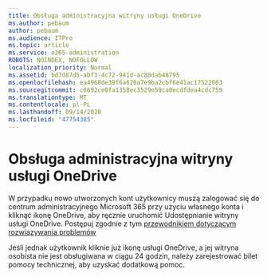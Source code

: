 ```yaml
---
title: Obsługa administracyjna witryny usługi OneDrive
ms.author: pebaum
author: pebaum
ms.audience: ITPro
ms.topic: article
ms.service: o365-administration
ROBOTS: NOINDEX, NOFOLLOW
localization_priority: Normal
ms.assetid: bd7d87d5-abf3-4c72-941d-ac88dab48795
ms.openlocfilehash: ea4968de39f6a620a7e9ba2cbf6e41ac17522003
ms.sourcegitcommit: c6692ce0fa1358ec3529e59ca0ecdfdea4cdc759
ms.translationtype: MT
ms.contentlocale: pl-PL
ms.lasthandoff: 09/14/2020
ms.locfileid: "47754385"
---
```

# <a name="onedrive-site-provisioning"></a>Obsługa administracyjna witryny usługi OneDrive

W przypadku nowo utworzonych kont użytkownicy muszą zalogować się do centrum administracyjnego Microsoft 365 przy użyciu własnego konta i kliknąć ikonę OneDrive, aby ręcznie uruchomić Udostępnianie witryny usługi OneDrive.
Postępuj zgodnie z tym [przewodnikiem dotyczącym rozwiązywania problemów](https://docs.microsoft.com/sharepoint/support/sites/troubleshooting-guide-for-sites-stopped-at-provisioning)

Jeśli jednak użytkownik kliknie już ikonę usługi OneDrive, a jej witryna osobista nie jest obsługiwana w ciągu 24 godzin, należy zarejestrować bilet pomocy technicznej, aby uzyskać dodatkową pomoc.

